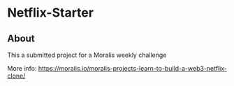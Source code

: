 # Netflix-Starter

## About
This a submitted project for a Moralis weekly challenge 

More info: https://moralis.io/moralis-projects-learn-to-build-a-web3-netflix-clone/